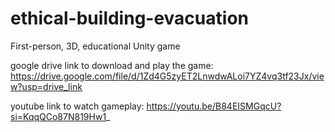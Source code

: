 # ethical-building-evacuation
First-person, 3D, educational Unity game

google drive link to download and play the game: https://drive.google.com/file/d/1Zd4G5zyET2LnwdwALoi7YZ4vq3tf23Jx/view?usp=drive_link

youtube link to watch gameplay: https://youtu.be/B84EISMGqcU?si=KqqQCo87N819Hw1_
